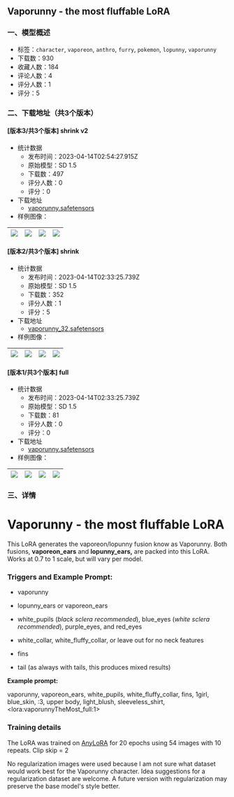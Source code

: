 ## Vaporunny - the most fluffable LoRA
### 一、模型概述

- 标签：`character`, `vaporeon`, `anthro`, `furry`, `pokemon`, `lopunny`, `vaporunny`
- 下载数：930
- 收藏人数：184
- 评论人数：4
- 评分人数：1
- 评分：5

### 二、下载地址（共3个版本）

#### [版本3/共3个版本] shrink v2

- 统计数据
  - 发布时间：2023-04-14T02:54:27.915Z
  - 原始模型：SD 1.5
  - 下载数：497
  - 评分人数：0
  - 评分：0
- 下载地址
  - [vaporunny.safetensors](https://civitai.com/api/download/models/45243)
- 样例图像：

| <img src="https://image.civitai.com/xG1nkqKTMzGDvpLrqFT7WA/7e8c6b05-2125-4819-1396-0ade4e43f400/width=450/510403.jpeg" /> | <img src="https://image.civitai.com/xG1nkqKTMzGDvpLrqFT7WA/6e8148a2-5e91-491b-ad1c-9b2e8b59f100/width=450/490874.jpeg" /> | <img src="https://image.civitai.com/xG1nkqKTMzGDvpLrqFT7WA/58ee1d86-eb63-47f0-0f16-7ca9b655e000/width=450/490857.jpeg" /> | <img src="https://image.civitai.com/xG1nkqKTMzGDvpLrqFT7WA/cdaf2372-9c05-4154-fe71-8af5b8168400/width=450/490859.jpeg" /> |
| ---- | ---- | ---- | ---- |

#### [版本2/共3个版本] shrink

- 统计数据
  - 发布时间：2023-04-14T02:33:25.739Z
  - 原始模型：SD 1.5
  - 下载数：352
  - 评分人数：1
  - 评分：5
- 下载地址
  - [vaporunny_32.safetensors](https://civitai.com/api/download/models/34422)
- 样例图像：

| <img src="https://image.civitai.com/xG1nkqKTMzGDvpLrqFT7WA/78cb01cf-d646-463c-30f6-9f288b379400/width=450/393321.jpeg" /> | <img src="https://image.civitai.com/xG1nkqKTMzGDvpLrqFT7WA/d6e57858-a15c-4ac9-9f72-aa570e851900/width=450/393320.jpeg" /> | <img src="https://image.civitai.com/xG1nkqKTMzGDvpLrqFT7WA/7ca5d01b-d918-47ba-6ae5-7b881f39f400/width=450/393318.jpeg" /> | <img src="https://image.civitai.com/xG1nkqKTMzGDvpLrqFT7WA/328303d0-4eee-4357-f348-ce2d30724100/width=450/393319.jpeg" /> |
| ---- | ---- | ---- | ---- |

#### [版本1/共3个版本] full

- 统计数据
  - 发布时间：2023-04-14T02:33:25.739Z
  - 原始模型：SD 1.5
  - 下载数：81
  - 评分人数：0
  - 评分：0
- 下载地址
  - [vaporunny.safetensors](https://civitai.com/api/download/models/34061)
- 样例图像：

| <img src="https://image.civitai.com/xG1nkqKTMzGDvpLrqFT7WA/833f8a0d-064b-40b7-9e08-107db02cd600/width=450/388934.jpeg" /> | <img src="https://image.civitai.com/xG1nkqKTMzGDvpLrqFT7WA/3c553080-cdfc-41fa-7bf3-28739e257e00/width=450/388935.jpeg" /> | <img src="https://image.civitai.com/xG1nkqKTMzGDvpLrqFT7WA/a51dfd2b-5a5f-43ff-a5b8-4e58afa9ff00/width=450/388936.jpeg" /> | <img src="https://image.civitai.com/xG1nkqKTMzGDvpLrqFT7WA/36ec8ed0-80e2-4d69-0759-0f8d68e09b00/width=450/388933.jpeg" /> |
| ---- | ---- | ---- | ---- |


### 三、详情
<h1>Vaporunny - the most fluffable LoRA</h1><p>This LoRA generates the vaporeon/lopunny fusion know as Vaporunny. Both fusions, <strong>vaporeon_ears</strong> and <strong>lopunny_ears,</strong> are packed into this LoRA. Works at 0.7 to 1 scale, but will vary per model.</p><h3>Triggers and Example Prompt:</h3><ul><li><p>vaporunny</p></li><li><p>lopunny_ears or vaporeon_ears</p></li><li><p>white_pupils (<em>black sclera recommended</em>), blue_eyes (<em>white sclera recommended</em>), purple_eyes, and red_eyes</p></li><li><p>white_collar, white_fluffy_collar, or leave out for no neck features</p></li><li><p>fins</p></li><li><p>tail (as always with tails, this produces mixed results)</p></li></ul><p><strong>Example prompt:</strong></p><p>vaporunny, vaporeon_ears, white_pupils, white_fluffy_collar, fins, 1girl, blue_skin, :3, upper body, light_blush, sleeveless_shirt, &lt;lora:vaporunnyTheMost_full:1&gt;</p><p></p><h3>Training details</h3><p>The LoRA was trained on <a target="_blank" rel="ugc" href="https://civitai.com/models/23900/anylora-checkpoint">AnyLoRA</a> for 20 epochs using 54 images with 10 repeats. Clip skip = 2</p><p>No regularization images were used because I am not sure what dataset would work best for the Vaporunny character. Idea suggestions for a regularization dataset are welcome. A future version with regularization may preserve the base model's style better.</p>